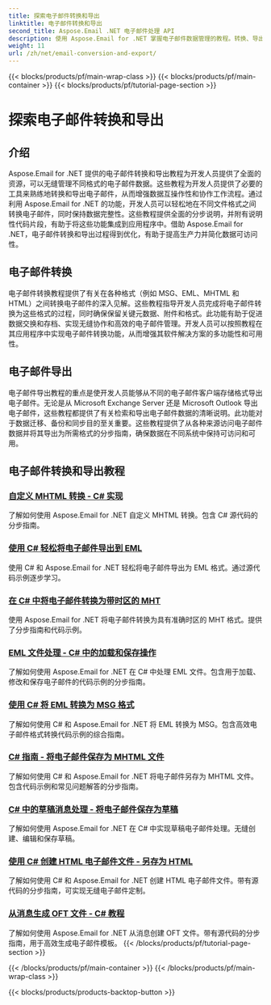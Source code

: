 ```yaml
---
title: 探索电子邮件转换和导出
linktitle: 电子邮件转换和导出
second_title: Aspose.Email .NET 电子邮件处理 API
description: 使用 Aspose.Email for .NET 掌握电子邮件数据管理的教程。转换、导出电子邮件、保持完整性、处理附件。用例子来提升。
weight: 11
url: /zh/net/email-conversion-and-export/
---
```


{{< blocks/products/pf/main-wrap-class >}}
{{< blocks/products/pf/main-container >}}
{{< blocks/products/pf/tutorial-page-section >}}

# 探索电子邮件转换和导出


## 介绍

Aspose.Email for .NET 提供的电子邮件转换和导出教程为开发人员提供了全面的资源，可以无缝管理不同格式的电子邮件数据。这些教程为开发人员提供了必要的工具来熟练地转换和导出电子邮件，从而增强数据互操作性和协作工作流程。通过利用 Aspose.Email for .NET 的功能，开发人员可以轻松地在不同文件格式之间转换电子邮件，同时保持数据完整性。这些教程提供全面的分步说明，并附有说明性代码片段，有助于将这些功能集成到应用程序中。借助 Aspose.Email for .NET，电子邮件转换和导出过程得到优化，有助于提高生产力并简化数据可访问性。

## 电子邮件转换

电子邮件转换教程提供了有关在各种格式（例如 MSG、EML、MHTML 和 HTML）之间转换电子邮件的深入见解。这些教程指导开发人员完成将电子邮件转换为这些格式的过程，同时确保保留关键元数据、附件和格式。此功能有助于促进数据交换和存档、实现无缝协作和高效的电子邮件管理。开发人员可以按照教程在其应用程序中实现电子邮件转换功能，从而增强其软件解决方案的多功能性和可用性。

## 电子邮件导出

电子邮件导出教程的重点是使开发人员能够从不同的电子邮件客户端存储格式导出电子邮件。无论是从 Microsoft Exchange Server 还是 Microsoft Outlook 导出电子邮件，这些教程都提供了有关检索和导出电子邮件数据的清晰说明。此功能对于数据迁移、备份和同步目的至关重要。这些教程提供了从各种来源访问电子邮件数据并将其导出为所需格式的分步指南，确保数据在不同系统中保持可访问和可用。

## 电子邮件转换和导出教程
### [自定义 MHTML 转换 - C# 实现](./customizing-mhtml-conversion-csharp-implementation/)
了解如何使用 Aspose.Email for .NET 自定义 MHTML 转换。包含 C# 源代码的分步指南。
### [使用 C# 轻松将电子邮件导出到 EML](./effortless-email-export-to-eml-using-csharp/)
使用 C# 和 Aspose.Email for .NET 轻松将电子邮件导出为 EML 格式。通过源代码示例逐步学习。
### [在 C# 中将电子邮件转换为带时区的 MHT](./converting-email-to-mht-with-timezone-in-csharp/)
使用 Aspose.Email for .NET 将电子邮件转换为具有准确时区的 MHT 格式。提供了分步指南和代码示例。
### [EML 文件处理 - C# 中的加载和保存操作](./eml-file-handling-load-and-save-operations-in-csharp/)
了解如何使用 Aspose.Email for .NET 在 C# 中处理 EML 文件。包含用于加载、修改和保存电子邮件的代码示例的分步指南。
### [使用 C# 将 EML 转换为 MSG 格式](./converting-eml-to-msg-format-using-csharp/)
了解如何使用 C# 和 Aspose.Email for .NET 将 EML 转换为 MSG。包含高效电子邮件格式转换代码示例的综合指南。
### [C# 指南 - 将电子邮件保存为 MHTML 文件](./csharp-guide-saving-email-as-mhtml-file/)
了解如何使用 C# 和 Aspose.Email for .NET 将电子邮件另存为 MHTML 文件。包含代码示例和常见问题解答的分步指南。
### [C# 中的草稿消息处理 - 将电子邮件保存为草稿](./draft-message-handling-in-csharp-saving-email-as-draft/)
了解如何使用 Aspose.Email for .NET 在 C# 中实现草稿电子邮件处理。无缝创建、编辑和保存草稿。
### [使用 C# 创建 HTML 电子邮件文件 - 另存为 HTML](./creating-html-email-files-using-csharp-save-as-html/)
了解如何使用 C# 和 Aspose.Email for .NET 创建 HTML 电子邮件文件。带有源代码的分步指南，可实现无缝电子邮件定制。
### [从消息生成 OFT 文件 - C# 教程](./generating-oft-files-from-messages-csharp-tutorial/)
了解如何使用 Aspose.Email for .NET 从消息创建 OFT 文件。带有源代码的分步指南，用于高效生成电子邮件模板。
{{< /blocks/products/pf/tutorial-page-section >}}

{{< /blocks/products/pf/main-container >}}
{{< /blocks/products/pf/main-wrap-class >}}

{{< blocks/products/products-backtop-button >}}
